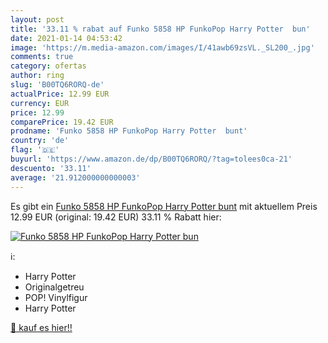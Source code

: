 ```yaml
---
layout: post
title: '33.11 % rabat auf Funko 5858 HP FunkoPop Harry Potter  bun'
date: 2021-01-14 04:53:42
image: 'https://m.media-amazon.com/images/I/41awb69zsVL._SL200_.jpg'
comments: true
category: ofertas
author: ring
slug: 'B00TQ6RORQ-de'
actualPrice: 12.99 EUR
currency: EUR
price: 12.99
comparePrice: 19.42 EUR
prodname: 'Funko 5858 HP FunkoPop Harry Potter  bunt'
country: 'de'
flag: '🇩🇪'
buyurl: 'https://www.amazon.de/dp/B00TQ6RORQ/?tag=tolees0ca-21'
descuento: '33.11'
average: '21.912000000000003'
---
```


Es gibt ein [Funko 5858 HP FunkoPop Harry Potter  bunt](https://www.amazon.de/dp/B00TQ6RORQ/?tag=tolees0ca-21) mit aktuellem Preis 12.99 EUR (original: 19.42 EUR) 33.11 % Rabatt hier:

[![Funko 5858 HP FunkoPop Harry Potter  bun](https://m.media-amazon.com/images/I/41awb69zsVL._SL200_.jpg)](https://www.amazon.de/dp/B00TQ6RORQ/?tag=tolees0ca-21)

ℹ️:

- Harry Potter
- Originalgetreu
- POP! Vinylfigur
- Harry Potter

[🛒 kauf es hier!!](https://www.amazon.de/dp/B00TQ6RORQ/?tag=tolees0ca-21)
